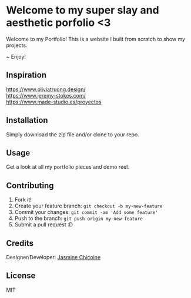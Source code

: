# Welcome to my super slay and aesthetic porfolio <3

Welcome to my Portfolio! This is a website I built from scratch to show my projects. 

~ Enjoy!

## Inspiration 

https://www.oliviatruong.design/
</br>
https://www.jeremy-stokes.com/
</br>
https://www.made-studio.es/proyectos


## Installation
Simply download the zip file and/or clone to your repo. 

## Usage 

Get a look at all my portfolio pieces and demo reel.


## Contributing
1. Fork it!
2. Create your feature branch: `git checkout -b my-new-feature`
3. Commit your changes: `git commit -am 'Add some feature'`
4. Push to the branch: `git push origin my-new-feature`
5. Submit a pull request :D

## Credits
Designer/Developer: [Jasmine Chicoine](https://github.com/jasminechicoine)


## License
MIT
